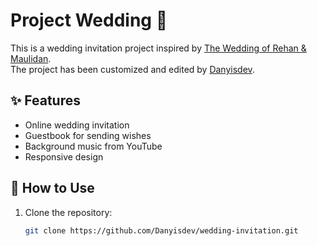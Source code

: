 # Project Wedding 🎉

This is a wedding invitation project inspired by [The Wedding of Rehan & Maulidan](https://ngodingsolusi.github.io/the-wedding-of-rehan-maulidan/).  
The project has been customized and edited by [Danyisdev](https://github.com/Danyisdev/).

## ✨ Features

- Online wedding invitation
- Guestbook for sending wishes
- Background music from YouTube
- Responsive design

## 🚀 How to Use

1. Clone the repository:
   ```sh
   git clone https://github.com/Danyisdev/wedding-invitation.git
   ```
